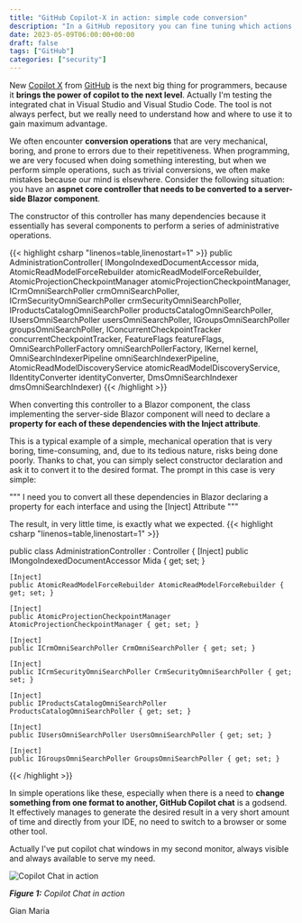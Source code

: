 ```yaml
---
title: "GitHub Copilot-X in action: simple code conversion"
description: "In a GitHub repository you can fine tuning which actions can run in your workflow"
date: 2023-05-09T06:00:00+00:00
draft: false
tags: ["GitHub"]
categories: ["security"]
---
```


New [Copilot X](https://github.com/features/preview/copilot-x) from [GitHub](https://github.com) is the next big thing for programmers, because it **brings the power of copilot to the next level**. Actually I'm testing the integrated chat in Visual Studio and Visual Studio Code. The tool is not always perfect, but we really need to understand how and where to use it to gain maximum advantage.

We often encounter **conversion operations** that are very mechanical, boring, and prone to errors due to their repetitiveness. When programming, we are very focused when doing something interesting, but when we perform simple operations, such as trivial conversions, we often make mistakes because our mind is elsewhere. Consider the following situation: you have an **aspnet core controller that needs to be converted to a server-side Blazor component**.

The constructor of this controller has many dependencies because it essentially has several components to perform a series of administrative operations.

{{< highlight csharp "linenos=table,linenostart=1" >}}
public AdministrationController(
    IMongoIndexedDocumentAccessor mida,
    AtomicReadModelForceRebuilder atomicReadModelForceRebuilder,
    AtomicProjectionCheckpointManager atomicProjectionCheckpointManager,
    ICrmOmniSearchPoller crmOmniSearchPoller,
    ICrmSecurityOmniSearchPoller crmSecurityOmniSearchPoller,
    IProductsCatalogOmniSearchPoller productsCatalogOmniSearchPoller,
    IUsersOmniSearchPoller usersOmniSearchPoller,
    IGroupsOmniSearchPoller groupsOmniSearchPoller,
    IConcurrentCheckpointTracker concurrentCheckpointTracker,
    FeatureFlags featureFlags,
    OmniSearchPollerFactory omniSearchPollerFactory,
    IKernel kernel,
    OmniSearchIndexerPipeline omniSearchIndexerPipeline,
    AtomicReadModelDiscoveryService atomicReadModelDiscoveryService,
    IIdentityConverter identityConverter,
    DmsOmniSearchIndexer dmsOmniSearchIndexer)
{{< /highlight >}}

When converting this controller to a Blazor component, the class implementing the server-side Blazor component will need to declare a **property for each of these dependencies with the Inject attribute**.

This is a typical example of a simple, mechanical operation that is very boring, time-consuming, and, due to its tedious nature, risks being done poorly. Thanks to chat, you can simply select constructor declaration and ask it to convert it to the desired format. The prompt in this case is very simple:

"""
I need you to convert all these dependencies in Blazor declaring a property for each interface and using the [Inject] Attribute
"""

The result, in very little time, is exactly what we expected.
{{< highlight csharp "linenos=table,linenostart=1" >}}

public class AdministrationController : Controller
{
    [Inject]
    public IMongoIndexedDocumentAccessor Mida { get; set; }
    
    [Inject]
    public AtomicReadModelForceRebuilder AtomicReadModelForceRebuilder { get; set; }
    
    [Inject]
    public AtomicProjectionCheckpointManager AtomicProjectionCheckpointManager { get; set; }
    
    [Inject]
    public ICrmOmniSearchPoller CrmOmniSearchPoller { get; set; }
    
    [Inject]
    public ICrmSecurityOmniSearchPoller CrmSecurityOmniSearchPoller { get; set; }
    
    [Inject]
    public IProductsCatalogOmniSearchPoller ProductsCatalogOmniSearchPoller { get; set; }
    
    [Inject]
    public IUsersOmniSearchPoller UsersOmniSearchPoller { get; set; }
    
    [Inject]
    public IGroupsOmniSearchPoller GroupsOmniSearchPoller { get; set; }
{{< /highlight >}}

In simple operations like these, especially when there is a need to **change something from one format to another, GitHub Copilot chat** is a godsend. It effectively manages to generate the desired result in a very short amount of time and directly from your IDE, no need to switch to a browser or some other tool.

Actually I've put copilot chat windows in my second monitor, always visible and always available to serve my need. 

![Copilot Chat in action](../images/copilot-chat-in-action.png)

***Figure 1:*** *Copilot Chat in action*

Gian Maria

